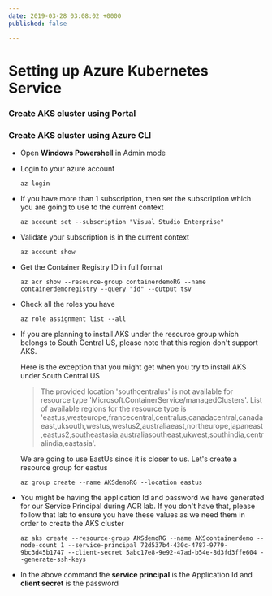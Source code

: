 ```yaml
---
date: 2019-03-28 03:08:02 +0000
published: false

---
```

# Setting up Azure Kubernetes Service

### Create AKS cluster using Portal

### Create AKS cluster using Azure CLI

* Open **Windows Powershell** in Admin mode
* Login to your azure account

      az login
* If you have more than 1 subscription, then set the subscription which you are going to use to the current context

      az account set --subscription "Visual Studio Enterprise"
* Validate your subscription is in the current context

      az account show
* Get the Container Registry ID in full format

      az acr show --resource-group containerdemoRG --name containerdemoregistry --query "id" --output tsv
* Check all the roles you have

      az role assignment list --all
* If you are planning to install AKS under the resource group which belongs to South Central US, please note that this region don't support AKS.

  Here is the exception that you might get when you try to install AKS under South Central US

  > The provided location 'southcentralus' is not available for resource type 'Microsoft.ContainerService/managedClusters'. List of available regions for the resource type is 'eastus,westeurope,francecentral,centralus,canadacentral,canadaeast,uksouth,westus,westus2,australiaeast,northeurope,japaneast,eastus2,southeastasia,australiasoutheast,ukwest,southindia,centralindia,eastasia'.

  We are going to use EastUs since it is closer to us. Let's create a resource group for eastus

      az group create --name AKSdemoRG --location eastus
* You might be having the application Id and password we have generated for our Service Principal during ACR lab. If you don't have that, please follow that lab to ensure you have these values as we need them in order to create the AKS cluster

      az aks create --resource-group AKSdemoRG --name AKScontainerdemo --node-count 1 --service-principal 72d537b4-430c-4787-9779-9bc3d45b1747 --client-secret 5abc17e8-9e92-47ad-b54e-8d3fd3ffe604 --generate-ssh-keys
* In the above command the **service principal** is the Application Id and **client secret** is the password
